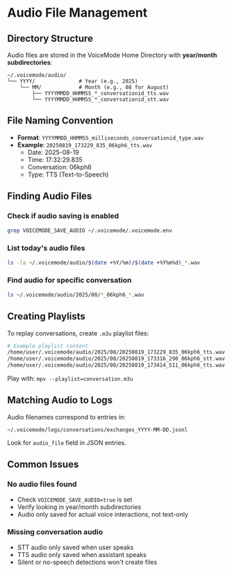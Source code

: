 # Audio File Management

## Directory Structure

Audio files are stored in the VoiceMode Home Directory with **year/month subdirectories**:

```
~/.voicemode/audio/
└── YYYY/              # Year (e.g., 2025)
    └── MM/            # Month (e.g., 08 for August)
        ├── YYYYMMDD_HHMMSS_*_conversationid_tts.wav
        └── YYYYMMDD_HHMMSS_*_conversationid_stt.wav
```

## File Naming Convention

- **Format**: `YYYYMMDD_HHMMSS_milliseconds_conversationid_type.wav`
- **Example**: `20250819_173229_835_06kph6_tts.wav`
  - Date: 2025-08-19
  - Time: 17:32:29.835
  - Conversation: 06kph6
  - Type: TTS (Text-to-Speech)

## Finding Audio Files

### Check if audio saving is enabled
```bash
grep VOICEMODE_SAVE_AUDIO ~/.voicemode/.voicemode.env
```

### List today's audio files
```bash
ls -la ~/.voicemode/audio/$(date +%Y/%m)/$(date +%Y%m%d)_*.wav
```

### Find audio for specific conversation
```bash
ls ~/.voicemode/audio/2025/08/*_06kph6_*.wav
```

## Creating Playlists

To replay conversations, create `.m3u` playlist files:

```bash
# Example playlist content
/home/user/.voicemode/audio/2025/08/20250819_173229_835_06kph6_tts.wav
/home/user/.voicemode/audio/2025/08/20250819_173316_290_06kph6_stt.wav
/home/user/.voicemode/audio/2025/08/20250819_173414_511_06kph6_tts.wav
```

Play with: `mpv --playlist=conversation.m3u`

## Matching Audio to Logs

Audio filenames correspond to entries in:
```
~/.voicemode/logs/conversations/exchanges_YYYY-MM-DD.jsonl
```

Look for `audio_file` field in JSON entries.

## Common Issues

### No audio files found
- Check `VOICEMODE_SAVE_AUDIO=true` is set
- Verify looking in year/month subdirectories
- Audio only saved for actual voice interactions, not text-only

### Missing conversation audio
- STT audio only saved when user speaks
- TTS audio only saved when assistant speaks
- Silent or no-speech detections won't create files